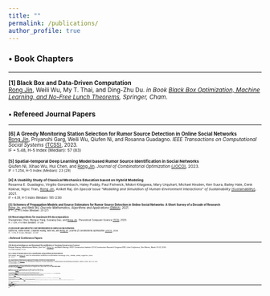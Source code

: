 ```yaml
---
title: ""
permalink: /publications/
author_profile: true
---
```

### <span>&#8226;</span> Book Chapters
------
<small><b>[1] Black Box and Data-Driven Computation</b><br> 
<ins>Rong Jin</ins>, Weili Wu, My T. Thai, and Ding-Zhu Du.
<i>in Book [Black Box Optimization, Machine Learning, and No-Free Lunch Theorems](https://www.springer.com/gp/book/9783030665142#aboutBook), Springer, Cham</i>.

### <span>&#8226;</span> Refereed Journal Papers
------
<small><b>[6] A Greedy Monitoring Station Selection for Rumor Source Detection in Online Social Networks</b><br>
<ins>Rong Jin</ins>, Priyanshi Garg, Weili Wu, Qiufen Ni, and Rosanna Guadagno.
<i>IEEE Transactions on Computational Social Systems</i> [(TCSS)](https://ieeexplore.ieee.org/xpl/RecentIssue.jsp?punumber=6570650), 2023.<br>
<sup>IF = 5.48, H-5 Index (Median): 57 (83)</sup>

<small><b>[5] Spatial-temporal Deep Learning Model based Rumor Source Identification in Social Networks</b><br>
Qiufen Ni, Xihao Wu, Hui Chen, and <ins>Rong Jin</ins>.
<i>Journal of Combinatorial Optimization</i> [(JOCO)](https://www.springer.com/journal/10878#:~:text=The%20Journal%20of%20Combinatorial%20Optimization,and%20special%20issues%20of%20journals), 2023.<br>
<sup>IF = 1.254, H-5 Index (Median): 23 (29)</sup>

<small><b>[4] A Usability Study of Classical Mechanics Education based on Hybrid Modeling</b><br>
Rosanna E. Guadagno, Virgilio Gonzenbach, Haley Puddy, Paul Fishwick, Midori Kitagawa, Mary Urquhart, Michael Kesden, Ken Suura, Bailey Hale, Cenk Koknar, Ngoc Tran, <ins>Rong Jin</ins>, Aniket Raj.
<i>On Special Issue "Modelling and Simulation of Human-Environment Interactions" of Sustainability</i> [(Sustainability)](https://www.mdpi.com/journal/sustainability/special_issues/Human_Environment_Interactions), 2021.<br>
<sup>IF = 4.39, H-5 Index (Median): 185 (238)</sup>

<small><b>[3] Schemes of Propagation Models and Source Estimators for Rumor Source Detection in Online Social Networks: A Short Survey of a Decade of Research</b><br> 
<ins>Rong Jin</ins>, and Weili Wu.
<i>Discrete Mathematics, Algorithms and Applications</i> [(DMAA)](https://www.worldscientific.com/worldscinet/dmaa), 2021.<br>
<sup>IF = 1.2, H-5 Index (Median): 20 (27)</sup> 

<small><b>[2] Novel algorithms for maximum DS decomposition</b><br> 
Shengminjie Chen, Wenguo Yang, Suixiang Gao, and <ins>Rong Jin</ins>.
<i>Theoretical Computer Science</i> [(TCS)](https://www.journals.elsevier.com/theoretical-computer-science), 2020.<br>
<sup>IF = 1.291, H-5 Index (Median): 37 (46)</sup>

<small><b>[1] Discount allocation for cost minimization in online social networks</b><br> 
Qiufen Ni, Smita Ghosh, Chuanhe Huang, Weili Wu, and <ins>Rong Jin</ins>.
<i>Journal of Combinatorial Optimization</i> [(JOCO)](https://www.springer.com/journal/10878#:~:text=The%20Journal%20of%20Combinatorial%20Optimization,and%20special%20issues%20of%20journals), 2020.<br>
<sup>IF = 1.254, H-5 Index (Median): 23 (29)</sup>

### <span>&#8226;</span> Refereed Conference Papers
------
<small><b>[12] Artificial Intelligence and Simulated Virtual Models in Teaching Construction Courses</b><br> 
Deepak Sharma, Rakeshkumar Mahto, Qice Sun*, <ins>Rong Jin</ins>, and Mansi Rastogi.
<i>ASCE  Construction Institute (CI) \& Construction Research Congress(CRC) Joint Conference</i>, Des Moines, March 20-23, 2024.<br>
<sup>H-5 Index (Median): 15 (21)</sup>

<small><b>[11] A Study of Human Fitness Pose Classification Using Artificial Neural Networks</b><br> 
Sijie Shang*, and <ins>Rong Jin</ins>.
<i>IEEE 11th International Conference on Information Technology (ICIT)</i>, Amman, Jordan, August 8-9, 2023.<br>
<sup>AR = 50.3%</sup>

<small><b>[10] Graph Neural Network Based Approach for Rumor Detection on Social Networks</b><br> 
Daniel Hosseini*, and <ins>Rong Jin</ins>.
<i>IEEE International Conference on Smart Applications, Communications and Networking (SmartNets)</i>, Istanbul, Turkey, July 25-27, 2023.<br>
<sup>H-5 Index (Median): 9 (11)</sup>

<small><b>[9] Exploring Machine Learning Techniques for Fall Risk Prediction Using the Berg Balance Scale</b><br> 
Christopher Ta*, and <ins>Rong Jin</ins>.
<i>2023 IEEE World AI IoT Congress (AIIoT)</i>, virtual, June 7-10, 2023. (<b>Best Paper Award</b>)<br>
<sup>AR = 41.3%, H-5 Index (Median): 12 (17)</sup> 

<small><b>[8] A Machine Learning-Based pH Color Recognition for Monitoring Chronic Kidney Disease</b><br> 
Michael Lum*, and <ins>Rong Jin</ins>.
<i>2023 IEEE World AI IoT Congress (AIIoT)</i>, virtual, June 7-10, 2023.<br>
<sup>AR = 41.3%, H-5 Index (Median): 12 (17)</sup>

<small><b>[7] Using Reinforcement Learning to Train Generative Adversarial Networks for Image Generation</b><br> 
Austin Nguyen* and <ins>Rong Jin</ins>.
<i>2023 IEEE 13th Annual Computing and Communication Workshop and Conference (CCWC)</i>, virtual, March 8-11, 2023. (<b>Best Paper Award</b>)<br>
<sup>AR = 40.4%, H-5 Index (Median): 38 (63)</sup>

<small><b>[6] Spatial Temporal Graph Convolutional Network Model for Rumor Source Detection under Multiple Observations in Social Networks</b><br> 
Xihao Wu, Hui Chen, <ins>Rong Jin</ins>, and Qiufen Ni.
<i>The 15th EAI International Wireless Internet Conference (WiCON)</i>, virtual, November 17, 2022.<br>
<sup>AR = 35.5%</sup>

<small><b>[5] Novel algorithms for maximum DS decomposition</b><br> 
Shengminjie Chen, Wenguo Yang, Suixiang Gao, and <ins>Rong Jin</ins>.
<i>The 14th Annual International Conference on Combinatorial Optimization and Applications (COCOA)</i>, Dallas, Texas, USA, December 11-13, 2020. (<i>invited to submit to the journal [TCS](https://www.journals.elsevier.com/theoretical-computer-science)</i>)<br>
<sup>AR = 52.8%, H-5 Index (Median): 8 (12)</sup>

<small><b>[4] Scaffolded Training Environment for Physics Programming (STEPP): Modeling High School Physics using Concept Maps and State Machines</b><br>
Midori Kitagawa, Paul Fishwick, Michael Kesden, Mary Urquhart, Rosanna Guadagno, <ins>Rong Jin</ins>, Ngoc Tran, Erik Omogbehin, Aditya Prakash, Priyanka Awaraddi, Baily Hale, Ken Suura, Aniket Raj, James Stanfield, and Henry Vo.
<i>Proceedings of the 2019 ACM SIGSIM Conference on Principles of Advanced Discrete Simulation (PADS)</i>, Chicago, Illinois, USA, June 3-5, 2019.<br>
<sup>AR = 45.4%</sup>

<small><b>[3] LearnDNA: An Interactive VR Application for Learning DNA Structure</b><br>
Lakshmi Sharma*, <ins>Rong Jin</ins>, Balakrishnan Prabhakaran, and Murry Gans.
<i>Proceedings of the ACM 3rd International Workshop on Interactive and Spatial Computing (IWISC)</i>, Richardson, Texas, USA, April 12-13, 2018.<br>
<sup>AR = 60%</sup>

<small><b>[2] QoE Studies on Interactive 3D Tele-Immersion</b><br>
Kevin Desai, Suraj Raghuraman, <ins>Rong Jin</ins>, and Balakrishnan Prabhakaran.
<i>2017 IEEE International Symposium on Multimedia (ISM)</i>, Taichung, Taiwan, December 11-13, 2017.<br>
<sup>AR = 23%, H-5 Index (Median): 17 (24)</sup>

<small><b>[1] Experiences with Multi-Modal Collaborative Virtual Laboratory (MMCVL)</b><br>
Kevin Desai, Uriel Haile Hernndez Belmonte, <ins>Rong Jin</ins>, Balakrishnan Prabhakaran, Paul Diehl, Victor Ayala Ramirez, Vinu Johnson, and Murry Gans.
<i>2017 IEEE Third International Conference on Multimedia Big Data (BigMM)</i>, Laguna Hills, California, USA, April 19-21, 2017.<br>
<sup>AR = 23.9%, H-5 Index (Median): 22 (28)</sup>

### <span>&#8226;</span> Research Project Presentations (Poster & Abstract)
------
<small><b>[4] Development of Scaffolded Virtual Training Environment for Excavator Operations</b><br>
Qice Sun*, and <ins>Rong Jin</ins>.
a poster at <i>Summer Undergraduate Research Academy (SUReA)</i>, CSUF, CA, August 4, 2023.

<small><b>[3] Exploring the Solar System in a Virtual Environment</b><br>
Emmanuel Salcedo*, and <ins>Rong Jin</ins>.
a poster at <i>Summer Undergraduate Research Academy (SUReA)</i>, CSUF, CA, August 4, 2023.

<small><b>[2] Towards Collaborative Learning Environment in Augmented Reality (AR) - An AR Study Room Application</b><br>
Emmanuel Salcedo*, Artuno Salazar*, Tai Nguyen*, and <ins>Rong Jin</ins>.
a poster at <i>Southern California Conferences for Undergraduate Research (SCCUR)</i>, Pepperdine University, CA, November 19, 2022.

<small><b>[1] Virtual Interaction with Gravitational Waves to Observe Relativity (VIGOR)</b><br>
Michael Kesden, Midori Kitagawa, Mary Urquhart, Roger Malina, Thulasi Pillai, Monisha Elumalai, Ngoc Tran, and <ins>Rong Jin</ins>.
<i>Bulletin of the American Physical Society</i>, Volume 67(6), Pages Z06.003, New York, NY, April 9-12, 2022.


<sub><i><b>*</b> indicates my supervised undergraduate/graduate students co-authors.<br>
IF = Impact Factor of the year published in a journal when known.<br>
AR = Acceptance Rate of the year published in a conference when known from the conference.<br>
H-5 Index (Median) according to Google Scholar.</i></sub><br>

#### Misc
<small> My [Erdös Number](https://www.oakland.edu/enp/) is 3: Weili Wu - Ronald L. Graham - Paul Erdös 

